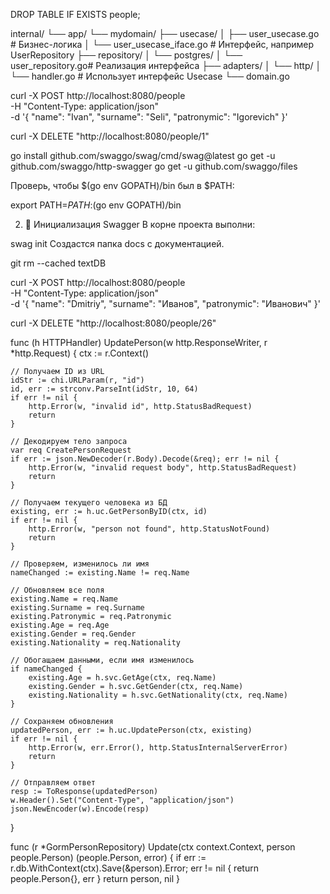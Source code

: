 
DROP TABLE IF EXISTS people;


internal/
└── app/
    └── mydomain/
        ├── usecase/
        │   ├── user_usecase.go        # Бизнес-логика
        │   └── user_usecase_iface.go  # Интерфейс, например UserRepository
        ├── repository/
        │   └── postgres/
        │       └── user_repository.go# Реализация интерфейса
        ├── adapters/
        │   └── http/
        │       └── handler.go         # Использует интерфейс Usecase
        └── domain.go


 curl -X POST http://localhost:8080/people \
  -H "Content-Type: application/json" \
  -d '{
    "name": "Ivan",
    "surname": "Seli",
    "patronymic": "Igorevich"
}'

curl -X DELETE "http://localhost:8080/people/1"





go install github.com/swaggo/swag/cmd/swag@latest
go get -u github.com/swaggo/http-swagger
go get -u github.com/swaggo/files

Проверь, чтобы $(go env GOPATH)/bin был в $PATH:


export PATH=$PATH:$(go env GOPATH)/bin

2. 📂 Инициализация Swagger
В корне проекта выполни:


swag init
Создастся папка docs с документацией.


git rm --cached textDB


curl -X POST http://localhost:8080/people \
  -H "Content-Type: application/json" \
  -d '{
    "name": "Dmitriy",
    "surname": "Иванов",
    "patronymic": "Иванович"
  }'

  curl -X DELETE "http://localhost:8080/people/26"
  



func (h HTTPHandler) UpdatePerson(w http.ResponseWriter, r *http.Request) {
	ctx := r.Context()

	// Получаем ID из URL
	idStr := chi.URLParam(r, "id")
	id, err := strconv.ParseInt(idStr, 10, 64)
	if err != nil {
		http.Error(w, "invalid id", http.StatusBadRequest)
		return
	}

	// Декодируем тело запроса
	var req CreatePersonRequest
	if err := json.NewDecoder(r.Body).Decode(&req); err != nil {
		http.Error(w, "invalid request body", http.StatusBadRequest)
		return
	}

	// Получаем текущего человека из БД
	existing, err := h.uc.GetPersonByID(ctx, id)
	if err != nil {
		http.Error(w, "person not found", http.StatusNotFound)
		return
	}

	// Проверяем, изменилось ли имя
	nameChanged := existing.Name != req.Name

	// Обновляем все поля
	existing.Name = req.Name
	existing.Surname = req.Surname
	existing.Patronymic = req.Patronymic
	existing.Age = req.Age
	existing.Gender = req.Gender
	existing.Nationality = req.Nationality

	// Обогащаем данными, если имя изменилось
	if nameChanged {
		existing.Age = h.svc.GetAge(ctx, req.Name)
		existing.Gender = h.svc.GetGender(ctx, req.Name)
		existing.Nationality = h.svc.GetNationality(ctx, req.Name)
	}

	// Сохраняем обновления
	updatedPerson, err := h.uc.UpdatePerson(ctx, existing)
	if err != nil {
		http.Error(w, err.Error(), http.StatusInternalServerError)
		return
	}

	// Отправляем ответ
	resp := ToResponse(updatedPerson)
	w.Header().Set("Content-Type", "application/json")
	json.NewEncoder(w).Encode(resp)
}

func (r *GormPersonRepository) Update(ctx context.Context, person people.Person) (people.Person, error) {
	if err := r.db.WithContext(ctx).Save(&person).Error; err != nil {
		return people.Person{}, err
	}
	return person, nil
}

